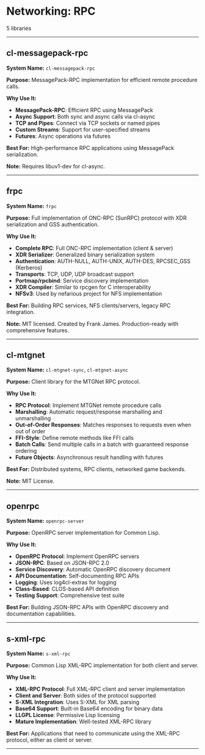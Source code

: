 # Networking: RPC

5 libraries

---

## cl-messagepack-rpc

**System Name:** `cl-messagepack-rpc`

**Purpose:** MessagePack-RPC implementation for efficient remote procedure calls.

**Why Use It:**
- **MessagePack-RPC**: Efficient RPC using MessagePack
- **Async Support**: Both sync and async calls via cl-async
- **TCP and Pipes**: Connect via TCP sockets or named pipes
- **Custom Streams**: Support for user-specified streams
- **Futures**: Async operations via futures

**Best For:** High-performance RPC applications using MessagePack serialization.

**Note:** Requires libuv1-dev for cl-async.

---


## frpc

**System Name:** `frpc`

**Purpose:** Full implementation of ONC-RPC (SunRPC) protocol with XDR serialization and GSS authentication.

**Why Use It:**
- **Complete RPC**: Full ONC-RPC implementation (client & server)
- **XDR Serializer**: Generalized binary serialization system
- **Authentication**: AUTH-NULL, AUTH-UNIX, AUTH-DES, RPCSEC_GSS (Kerberos)
- **Transports**: TCP, UDP, UDP broadcast support
- **Portmap/rpcbind**: Service discovery implementation
- **XDR Compiler**: Similar to rpcgen for C interoperability
- **NFSv3**: Used by nefarious project for NFS implementation

**Best For:** Building RPC services, NFS clients/servers, legacy RPC integration.

**Note:** MIT licensed. Created by Frank James. Production-ready with comprehensive features.

---


## cl-mtgnet

**System Name:** `cl-mtgnet-sync`, `cl-mtgnet-async`

**Purpose:** Client library for the MTGNet RPC protocol.

**Why Use It:**
- **RPC Protocol**: Implement MTGNet remote procedure calls
- **Marshalling**: Automatic request/response marshalling and unmarshalling
- **Out-of-Order Responses**: Matches responses to requests even when out of order
- **FFI-Style**: Define remote methods like FFI calls
- **Batch Calls**: Send multiple calls in a batch with guaranteed response ordering
- **Future Objects**: Asynchronous result handling with futures

**Best For:** Distributed systems, RPC clients, networked game backends.

**Note:** MIT License.

---


## openrpc

**System Name:** `openrpc-server`

**Purpose:** OpenRPC server implementation for Common Lisp.

**Why Use It:**
- **OpenRPC Protocol**: Implement OpenRPC servers
- **JSON-RPC**: Based on JSON-RPC 2.0
- **Service Discovery**: Automatic OpenRPC discovery document
- **API Documentation**: Self-documenting RPC APIs
- **Logging**: Uses log4cl-extras for logging
- **Class-Based**: CLOS-based API definition
- **Testing Support**: Comprehensive test suite

**Best For:** Building JSON-RPC APIs with OpenRPC discovery and documentation capabilities.

---


## s-xml-rpc

**System Name:** `s-xml-rpc`

**Purpose:** Common Lisp XML-RPC implementation for both client and server.

**Why Use It:**
- **XML-RPC Protocol**: Full XML-RPC client and server implementation
- **Client and Server**: Both sides of the protocol supported
- **S-XML Integration**: Uses S-XML for XML parsing
- **Base64 Support**: Built-in Base64 encoding for binary data
- **LLGPL License**: Permissive Lisp licensing
- **Mature Implementation**: Well-tested XML-RPC library

**Best For:** Applications that need to communicate using the XML-RPC protocol, either as client or server.

---


